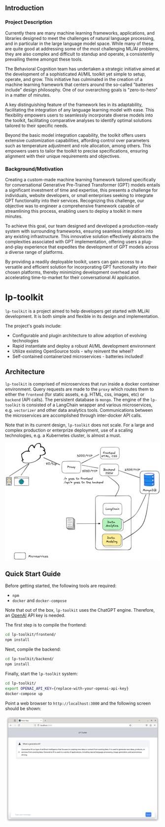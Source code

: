## Introduction

### Project Description

Currently there are many machine learning frameworks, applications, and libraries designed to meet the challenges of natural language processing, and in particular in the large language model space.  While many of these are quite good at addressing some of the most challenging ML/AI problems, they are also complex and difficult to standup and operate, a consistently prevailing theme amongst these tools.

The Behavioral Cognition team has undertaken a strategic initiative aimed at the development of a sophisticated AI/MIL toolkit yet simple to setup, operate, and grow. This initiative has culminated in the creation of a machine learning framework that centers around the so-called "batteries include" design philosophy. One of our overarching goals is "zero-to-hero" in a matter of minutes.

A key distinguishing feature of the framework lies in its adaptability, facilitating the integration of any language learning model with ease. This flexibility empowers users to seamlessly incorporate diverse models into the toolkit, facilitating comparative analyses to identify optimal solutions tailored to their specific needs.

Beyond the basic model integration capability, the toolkit offers users extensive customization capabilities, affording control over parameters such as temperature adjustment and role allocation, among others. This empowers users to tailor the toolkit to precise specifications, ensuring alignment with their unique requirements and objectives.

### Background/Motivation

Creating a custom-made machine learning framework tailored specifically for conversational Generative Pre-Trained Transformer (GPT) models entails a significant investment of time and expertise, this presents a challenge for individuals, website developers, or small enterprises seeking to integrate GPT functionality into their services. Recognizing this challenge, our objective was to engineer a comprehensive framework capable of streamlining this process, enabling users to deploy a toolkit in mere minutes.

To achieve this goal, our team designed and developed a production-ready system with surrounding frameworks, ensuring seamless integration into any existing infrastructure. This innovative solution effectively abstracts the complexities associated with GPT implementation, offering users a plug-and-play experience that expedites the development of GPT models across a diverse range of platforms.

By providing a readily deployable toolkit, users can gain access to a versatile and efficient solution for incorporating GPT functionality into their chosen platforms, thereby minimizing development overhead and accelerating time-to-market for their conversational AI application.

# lp-toolkit

`lp-toolkit` is a project aimed to help developers get started with ML/AI development. It is both simple and flexible in its design and implementation.  

The project's goals include:

- Configurable and plugin architecture to allow adoption of evolving technologies
- Rapid instantiate and deploy a robust AI/ML development environment
- Utilize existing OpenSource tools - why reinvent the wheel?
- Self-contained containerized microservices - batteries included!

## Architecture

`lp-toolkit` is comprised of microservices that run inside a docker container environment.  Query requests are made to the `proxy` which routes them to either the `frontend` (for static assets, e.g. HTML, css, images, etc) or `backend` (API calls).  The persistent database is `mongo`.  The engine of the `lp-toolkit` is consisted of a LangChain wrapper and various microservices, e.g. `vectorizer` and other data analytics tools.  Communications between the microservices are accomplished through inter-docker API calls.

Note that in its current design, `lp-toolkit` does not scale.  For a large and complex production or enterprize deployment, use of a scaling technologies, e.g. a Kubernetes cluster, is almost a must.

![architecture](resources/lp-toolkit-architecture-2023-12-03.png)

## Quick Start Guide

Before getting started, the following tools are required:

- `npm`
- `docker` and `docker-compose`

Note that out of the box, `lp-toolkit` uses the ChatGPT engine.  Therefore, an [OpenAI](https://openai.com/) API key is needed.  

The first step is to compile the frontend:

```bash
cd lp-toolkit/frontend/
npm install
```

Next, compile the backend:

```bash
cd lp-toolkit/backend/
npm install
```

Finally, start the `lp-toolkit` system:

```bash
cd lp-toolkit/
export OPENAI_API_KEY={replace-with-your-openai-api-key}
docker-compose up
```

Point a web browser to `http://localhost:3000` and the following screen should be shown:

![image](resources/lp-toolkit-initial-window.png)
